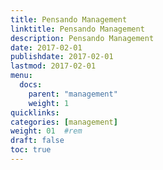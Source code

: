 ```yaml
---
title: Pensando Management 
linktitle: Pensando Management 
description: Pensando Management
date: 2017-02-01
publishdate: 2017-02-01
lastmod: 2017-02-01
menu:
  docs:
    parent: "management"
    weight: 1
quicklinks:
categories: [management]
weight: 01	#rem
draft: false
toc: true
---
```

